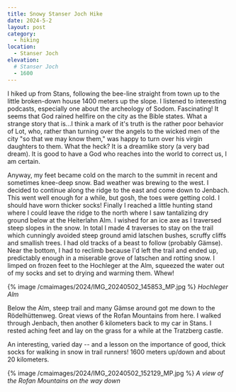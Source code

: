 ```yaml
---
title: Snowy Stanser Joch Hike
date: 2024-5-2
layout: post
category:
  - hiking
location:
  - Stanser Joch
elevation:
  # Stanser Joch
  - 1600
---
```


I hiked up from Stans, following the bee-line straight from town up to
the little broken-down house 1400 meters up the slope. I listened to
interesting podcasts, especially one about the archeology of Sodom.
Fascinating! It seems that God rained hellfire on the city as the Bible
states. What a strange story that is...I think a mark of it's truth is the
rather poor behavior of Lot, who, rather than turning over the angels to
the wicked men of the city "so that we may know them," was happy to turn
over his virgin daughters to them. What the heck? It is a dreamlike story
(a very bad dream). It is good to have a God who reaches into the world
to correct us, I am certain.

Anyway, my feet became cold on the march to the summit in recent and sometimes
knee-deep snow. Bad weather was brewing to the west. I decided to continue
along the ridge to the east and come down to Jenbach. This went well enough
for a while, but gosh, the toes were getting cold. I should have worn thicker
socks! Finally I reached a little hunting stand where I could leave the
ridge to the north where I saw tantalizing dry ground below at the
Heiterlahn Alm. I wished for an ice axe as I traversed steep slopes in
the snow. In total I made 4 traverses to stay on the trail which cunningly
avoided steep ground amid latschen bushes, scruffy cliffs and smallish trees.
I had old tracks of a beast to follow (probably Gämse). Near the bottom, I
had to reclimb because I'd left the trail and ended up, predictably enough
in a miserable grove of latschen and rotting snow. I limped on frozen feet
to the Hochleger at the Alm, squeezed the water out of my socks and set to
drying and warming them. Whew!

{% image /cmaimages/2024/IMG_20240502_145853_MP.jpg %}
*Hochleger Alm*

Below the Alm, steep trail and many Gämse around got me down to the
Rödelhüttenweg. Great views of the Rofan Mountains from here. I walked through
Jenbach, then another 6 kilometers back to my car in Stans. I rested aching
feet and lay on the grass for a while at the Tratzberg castle.

An interesting, varied day -- and a lesson on the importance of good, thick
socks for walking in snow in trail runners! 1600 meters up/down and about 20
kilometers.

{% image /cmaimages/2024/IMG_20240502_152129_MP.jpg %}
*A view of the Rofan Mountains on the way down*

